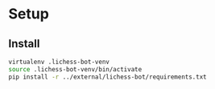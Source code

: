 # Setup

## Install

```bash
virtualenv .lichess-bot-venv
source .lichess-bot-venv/bin/activate
pip install -r ../external/lichess-bot/requirements.txt
```
